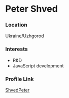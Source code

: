 # Peter Shved

### Location

Ukraine/Uzhgorod

### Interests

- R&D
- JavaScript development

### Profile Link

[ShvedPeter](https://github.com/ShvedPeter)
